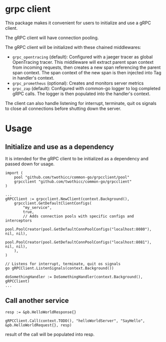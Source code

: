 # grpc client

This package makes it convenient for users to initialize and use a gRPC client.

The gRPC client will have connection pooling.

The gRPC client will be initialized with these chained middlewares:

- `grpc_opentracing` (default): Configured with a jaeger tracer as global OpenTracing tracer. This middleware will extract parent span context from incoming requests, then creates a new span referencing the parent span context. The span context of the new span is then injected into Tag in handler's context.
- `grpc_prometheus` (optional): Creates and monitors server metrics
- `grpc_zap` (default): Configured with common-go logger to log completed gRPC calls. The logger is then populated into the handler's context.

The client can also handle listening for interrupt, terminate, quit os signals to close all connections before shutting down the server.

# Usage

## Initialize and use as a dependency

It is intended for the gRPC client to be initialized as a dependency and passed down for usage.

```
import (
    pool "github.com/twothicc/common-go/grpcclient/pool"
    grpcclient "github.com/twothicc/common-go/grpcclient"
)

...
gRPCClient := grpcclient.NewClient(context.Background(),
    grpcclient.GetDefaultClientConfigs(
        "my_service",
        true,
        // Adds connection pools with specific configs and interceptors
        pool.PoolCreator(pool.GetDefaultConnPoolConfigs("localhost:8080"), nil, nil),
        pool.PoolCreator(pool.GetDefaultConnPoolConfigs("localhost:8081"), nil, nil),
    ),
)

// Listens for interrupt, terminate, quit os signals
go gRPCClient.ListenSignals(context.Background())

doSomethingHandler := DoSomethingHandler(context.Background(), gRPCClient)
...
```

## Call another service

```
resp := &pb.HelloWorldResponse{}

gRPCClient.Call(context.TODO(), "helloWorldServer", "SayHello", &pb.HelloWorldRequest{}, resp)
```

result of the call will be populated into resp.
